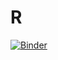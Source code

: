# R
[![Binder](https://mybinder.org/badge_logo.svg)](https://mybinder.org/v2/gh/iamjatinnanda/R/Master?filepath=R_class(1))
